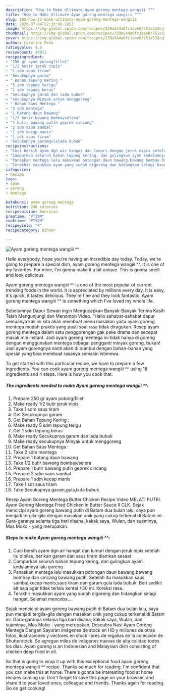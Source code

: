 ```yaml
---
description: "How to Make Ultimate Ayam goreng mentega wangiii ^^"
title: "How to Make Ultimate Ayam goreng mentega wangiii ^^"
slug: 185-how-to-make-ultimate-ayam-goreng-mentega-wangiii
date: 2020-07-04T22:33:08.285Z
image: https://img-global.cpcdn.com/recipes/239a544a0fc1aee0/751x532cq70/ayam-goreng-mentega-wangiii-foto-resep-utama.jpg
thumbnail: https://img-global.cpcdn.com/recipes/239a544a0fc1aee0/751x532cq70/ayam-goreng-mentega-wangiii-foto-resep-utama.jpg
cover: https://img-global.cpcdn.com/recipes/239a544a0fc1aee0/751x532cq70/ayam-goreng-mentega-wangiii-foto-resep-utama.jpg
author: Caroline Pena
ratingvalue: 4.5
reviewcount: 14811
recipeingredient:
- "250 gr ayam potongfillet"
- "1/2 butir jeruk nipis"
- "1 sdm saus tiram"
- "Secukupnya garam"
- " Bahan Tepung Kering "
- "5 sdm tepung terigu"
- "1 sdm tepung beras"
- "Secukupnya garam dan lada bubuk"
- "secukupnya Minyak untuk menggoreng"
- " Bahan Saus Mentega "
- "2 sdm mentega"
- "1 batang daun bawang"
- "1/2 butir bawang bombayselera"
- "1 butir bawang putih geprek cincang"
- "2 sdm saus sambal"
- "1 sdm kecap manis"
- "1 sdt saus tiram"
- "Secukupnya garamgulalada bubuk"
recipeinstructions:
- "Cuci bersih ayam dgn air hangat dan lumuri dengan jeruk nipis setelah itu dibilas, berikan garam dan saus tiram diamkan sesaat"
- "Campurkan seluruh bahan tepung kering, dan gulingkan ayam kedalamnya lalu goreng"
- "Panaskan mentega lalu masukkan potongan daun bawang,bawang bombay dan cincang bawang putih. Setelah itu masukkan saus sambal,kecap manis,saus tiram dan garam gula lada bubuk. Beri sedikit air saja agar tidak terlalu kental ±30 ml. Koreksi rasa.."
- "Terakhir masukkan ayam yang sudah digoreng dan hidangkan selagi hangat. Selamat mencoba...."
categories:
- Recipe
tags:
- ayam
- goreng
- mentega

katakunci: ayam goreng mentega 
nutrition: 240 calories
recipecuisine: American
preptime: "PT19M"
cooktime: "PT52M"
recipeyield: "4"
recipecategory: Dinner

---
```



![Ayam goreng mentega wangiii ^^](https://img-global.cpcdn.com/recipes/239a544a0fc1aee0/751x532cq70/ayam-goreng-mentega-wangiii-foto-resep-utama.jpg)

Hello everybody, hope you're having an incredible day today. Today, we're going to prepare a special dish, ayam goreng mentega wangiii ^^. It is one of my favorites. For mine, I'm gonna make it a bit unique. This is gonna smell and look delicious.

Ayam goreng mentega wangiii ^^ is one of the most popular of current trending foods in the world. It is appreciated by millions every day. It is easy, it's quick, it tastes delicious. They're fine and they look fantastic. Ayam goreng mentega wangiii ^^ is something which I've loved my whole life.

Sebelumnya Dapur Sewan ingin Mengucapkan Banyak-Banyak Terima Kasih Telah Mengunjungi dan Menonton Video. &#34;Hallo sahabat-sahabat dapur semuanya kali ini kita akan membuat menu masakan yaitu ayam goreng mentega mudah praktis yang pasti soal rasa tidak diragukan. Resep ayam goreng mentega dalam satu penggorengan gak pake drama dan secepat masak mie instant. Jadi ayam goreng mentega ini tidak hanya di goreng dengan menggunakan mentega sebagai pengganti minyak goreng, bukan! Jadi ayam gorengnya nanti akan di bumbui dengan bahan-bahan yang spesial yang bisa membuat rasanya semakin istimewa.


To get started with this particular recipe, we have to prepare a few ingredients. You can cook ayam goreng mentega wangiii ^^ using 18 ingredients and 4 steps. Here is how you cook that.

<!--inarticleads1-->

##### The ingredients needed to make Ayam goreng mentega wangiii ^^:

1. Prepare 250 gr ayam potong/fillet
1. Make ready 1/2 butir jeruk nipis
1. Take 1 sdm saus tiram
1. Get Secukupnya garam
1. Get  Bahan Tepung Kering :
1. Make ready 5 sdm tepung terigu
1. Get 1 sdm tepung beras
1. Make ready Secukupnya garam dan lada bubuk
1. Make ready secukupnya Minyak untuk menggoreng
1. Get  Bahan Saus Mentega :
1. Take 2 sdm mentega
1. Prepare 1 batang daun bawang
1. Take 1/2 butir bawang bombay/selera
1. Prepare 1 butir bawang putih geprek cincang
1. Prepare 2 sdm saus sambal
1. Prepare 1 sdm kecap manis
1. Take 1 sdt saus tiram
1. Take Secukupnya garam,gula,lada bubuk


Resep Ayam Goreng Mentega Butter Chicken Recipe Video MELATI PUTRI. Ayam Goreng Mentega Fried Chicken in Butter Sauce II CLK. Sejak mencicipi ayam goreng bawang putih di Batam dua bulan lalu, saya pun menjadi tergila-gila dengan masakan unik yang cukup terkenal di Batam ini. Gara-garanya selama tiga hari disana, kakak saya, Wulan, dan suaminya, Mas Moko - yang merupakan. 

<!--inarticleads2-->

##### Steps to make Ayam goreng mentega wangiii ^^:

1. Cuci bersih ayam dgn air hangat dan lumuri dengan jeruk nipis setelah itu dibilas, berikan garam dan saus tiram diamkan sesaat
1. Campurkan seluruh bahan tepung kering, dan gulingkan ayam kedalamnya lalu goreng
1. Panaskan mentega lalu masukkan potongan daun bawang,bawang bombay dan cincang bawang putih. Setelah itu masukkan saus sambal,kecap manis,saus tiram dan garam gula lada bubuk. Beri sedikit air saja agar tidak terlalu kental ±30 ml. Koreksi rasa..
1. Terakhir masukkan ayam yang sudah digoreng dan hidangkan selagi hangat. Selamat mencoba....


Sejak mencicipi ayam goreng bawang putih di Batam dua bulan lalu, saya pun menjadi tergila-gila dengan masakan unik yang cukup terkenal di Batam ini. Gara-garanya selama tiga hari disana, kakak saya, Wulan, dan suaminya, Mas Moko - yang merupakan. Descubra Nasi Ayam Goreng Mentega Dengan Sayuran imágenes de stock en HD y millones de otras fotos, ilustraciones y vectores en stock libres de regalías en la colección de Shutterstock. Se agregan miles de imágenes nuevas de alta calidad todos los días. Ayam goreng is an Indonesian and Malaysian dish consisting of chicken deep fried in oil. 

So that is going to wrap it up with this exceptional food ayam goreng mentega wangiii ^^ recipe. Thanks so much for reading. I'm confident that you can make this at home. There's gonna be interesting food at home recipes coming up. Don't forget to save this page on your browser, and share it to your loved ones, colleague and friends. Thanks again for reading. Go on get cooking!
